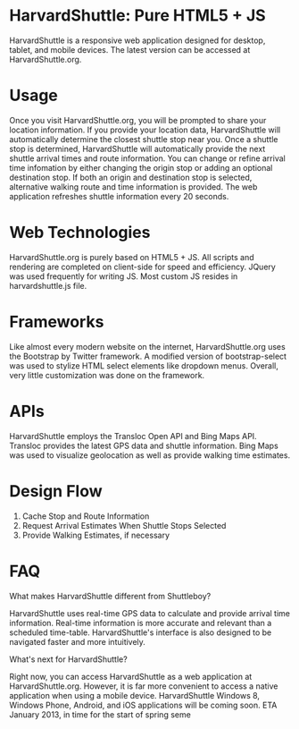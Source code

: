 HarvardShuttle: Pure HTML5 + JS
===============================================

HarvardShuttle is a responsive web application designed for desktop, tablet, and mobile devices.  The latest version can be accessed at HarvardShuttle.org.

Usage
=====

Once you visit HarvardShuttle.org, you will be prompted to share your location information.  If you provide your location data, HarvardShuttle will automatically determine the closest shuttle stop near you.  Once a shuttle stop is determined, HarvardShuttle will automatically provide the next shuttle arrival times and route information.  You can change or refine arrival time infomation by either changing the origin stop or adding an optional destination stop.  If both an origin and destination stop is selected, alternative walking route and time information is provided.  The web application refreshes shuttle information every 20 seconds.

Web Technologies
================

HarvardShuttle.org is purely based on HTML5 + JS.  All scripts and rendering are completed on client-side for speed and efficiency.  JQuery was used frequently for writing JS.  Most custom JS resides in harvardshuttle.js file.

Frameworks
==========

Like almost every modern website on the internet, HarvardShuttle.org uses the Bootstrap by Twitter framework.  A modified version of bootstrap-select was used to stylize HTML select elements like dropdown menus.  Overall, very little customization was done on the framework.

APIs
====

HarvardShuttle employs the Transloc Open API and Bing Maps API.  Transloc provides the latest GPS data and shuttle information.  Bing Maps was used to visualize geolocation as well as provide walking time estimates.

Design Flow
===========

1. Cache Stop and Route Information
2. Request Arrival Estimates When Shuttle Stops Selected
3. Provide Walking Estimates, if necessary

FAQ
===

What makes HarvardShuttle different from Shuttleboy?

HarvardShuttle uses real-time GPS data to calculate and provide arrival time information.  Real-time information is more accurate and relevant than a scheduled time-table.  HarvardShuttle's interface is also designed to be navigated faster and more intuitively.

What's next for HarvardShuttle?

Right now, you can access HarvardShuttle as a web application at HarvardShuttle.org.  However, it is far more convenient to access a native application when using a mobile device.  HarvardShuttle Windows 8, Windows Phone, Android, and iOS applications will be coming soon.  ETA January 2013, in time for the start of spring seme
